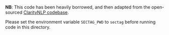 **NB**: This code has been heavily borrowed, and then adapted from the open-sourced [ClarityNLP codebase](https://github.com/ClarityNLP/ClarityNLP/tree/master/nlp/algorithms/sec_tag).

Please set the environment variable `SECTAG_PWD` to `sectag` before running code in this directory.
